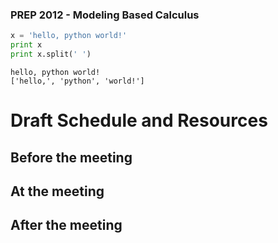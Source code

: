 ### PREP 2012 - Modeling Based Calculus

```python
x = 'hello, python world!'
print x
print x.split(' ')
```
```
hello, python world!
['hello,', 'python', 'world!']
```



Draft Schedule and Resources
============================

Before the meeting
------------------


At the meeting
--------------


After the meeting
-----------------

